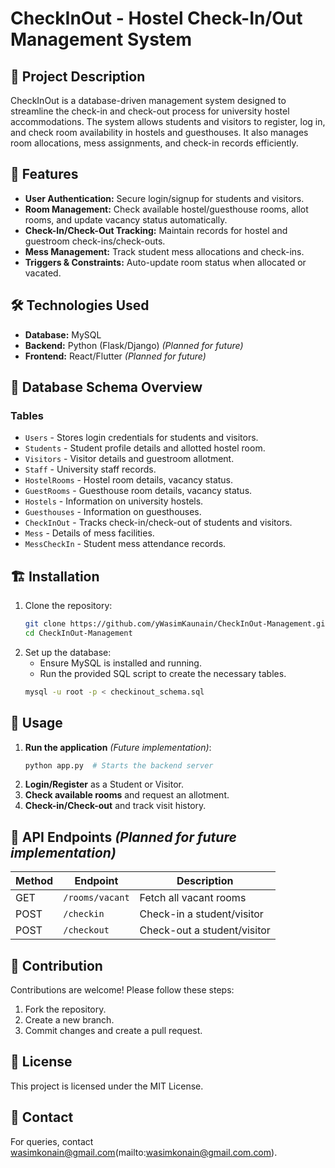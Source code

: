# CheckInOut - Hostel Check-In/Out Management System

## 📌 Project Description
CheckInOut is a database-driven management system designed to streamline the check-in and check-out process for university hostel accommodations. The system allows students and visitors to register, log in, and check room availability in hostels and guesthouses. It also manages room allocations, mess assignments, and check-in records efficiently.

## 🚀 Features
- **User Authentication:** Secure login/signup for students and visitors.
- **Room Management:** Check available hostel/guesthouse rooms, allot rooms, and update vacancy status automatically.
- **Check-In/Check-Out Tracking:** Maintain records for hostel and guestroom check-ins/check-outs.
- **Mess Management:** Track student mess allocations and check-ins.
- **Triggers & Constraints:** Auto-update room status when allocated or vacated.

## 🛠️ Technologies Used
- **Database:** MySQL
- **Backend:** Python (Flask/Django) *(Planned for future)*
- **Frontend:** React/Flutter *(Planned for future)*

## 📂 Database Schema Overview
### **Tables**
- `Users` - Stores login credentials for students and visitors.
- `Students` - Student profile details and allotted hostel room.
- `Visitors` - Visitor details and guestroom allotment.
- `Staff` - University staff records.
- `HostelRooms` - Hostel room details, vacancy status.
- `GuestRooms` - Guesthouse room details, vacancy status.
- `Hostels` - Information on university hostels.
- `Guesthouses` - Information on guesthouses.
- `CheckInOut` - Tracks check-in/check-out of students and visitors.
- `Mess` - Details of mess facilities.
- `MessCheckIn` - Student mess attendance records.

## 🏗️ Installation
1. Clone the repository:
   ```sh
   git clone https://github.com/yWasimKaunain/CheckInOut-Management.git
   cd CheckInOut-Management
   ```
2. Set up the database:
   - Ensure MySQL is installed and running.
   - Run the provided SQL script to create the necessary tables.
   ```sh
   mysql -u root -p < checkinout_schema.sql
   ```

## 📌 Usage
1. **Run the application** *(Future implementation)*:
   ```sh
   python app.py  # Starts the backend server
   ```
2. **Login/Register** as a Student or Visitor.
3. **Check available rooms** and request an allotment.
4. **Check-in/Check-out** and track visit history.

## 📖 API Endpoints *(Planned for future implementation)*
| Method | Endpoint | Description |
|--------|----------------|----------------|
| GET | `/rooms/vacant` | Fetch all vacant rooms |
| POST | `/checkin` | Check-in a student/visitor |
| POST | `/checkout` | Check-out a student/visitor |

## 🤝 Contribution
Contributions are welcome! Please follow these steps:
1. Fork the repository.
2. Create a new branch.
3. Commit changes and create a pull request.

## 📜 License
This project is licensed under the MIT License.

## 📩 Contact
For queries, contact wasimkonain@gmail.com(mailto:wasimkonain@gmail.com.com).

